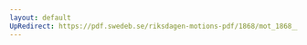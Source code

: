 ```yaml
---
layout: default
UpRedirect: https://pdf.swedeb.se/riksdagen-motions-pdf/1868/mot_1868__ak__00273/mot_1868__ak__00273_002.pdf
---
```

